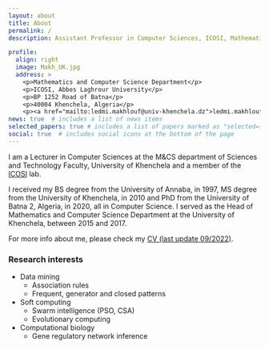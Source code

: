 ```yaml
---
layout: about
title: About
permalink: /
description: Assistant Professor in Computer Sciences, ICOSI, Mathematics and Computer Science Department, University of Khenchela

profile:
  align: right
  image: Makh_UK.jpg
  address: >
    <p>Mathematics and Computer Science Department</p>
    <p>ICOSI, Abbes Laghrour University</p>
    <p>BP 1252 Road of Batna</p>
    <p>40004 Khenchela, Algeria</p>
    <p><a href="mailto:ledmi.makhlouf@univ-khenchela.dz">ledmi.makhlouf[at]univ-khenchela[dot]dz</a></p>
news: true  # includes a list of news items
selected_papers: true # includes a list of papers marked as "selected={true}"
social: true  # includes social icons at the bottom of the page
---
```


I am a Lecturer in Computer Sciences at the M&CS department of Sciences and Technology Faculty, University of Khenchela and a member of the [ICOSI](http://icosi40.chez.com/) lab. 

I received my BS degree from the University of Annaba, in 1997, MS degree from the University of Khenchela, in 2010 and PhD from the University of Batna 2, Algeria, in 2020, all in Computer Science. I served as the Head of Mathematics and Computer Science Department at the University of Khenchela, between 2015 and 2017.

For more info about me, please check my <a href="assets/pdf/CV Makhlouf L.pdf">CV (last update 09/2022)</a>.



### Research interests

- Data mining
   - Association rules
   - Frequent, generator and closed patterns
- Soft computing
   - Swarm intelligence (PSO, CSA)
   - Evolutionary computing
- Computational biology
   - Gene regulatory network inference
